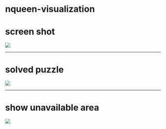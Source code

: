 # nqueen-visualization
<h1> screen shot </h1>
<img src='https://github.com/lnbyk/nqueen-visualization/blob/main/src/screenshot.png'/>
<hr/>
<h1> solved puzzle </h1>
<img src='https://github.com/lnbyk/nqueen-visualization/blob/main/src/screenshot1.png'/>
<hr/>
<h1> show unavailable area </h1>
<img src='https://github.com/lnbyk/nqueen-visualization/blob/main/src/screenshot2.png'/>
